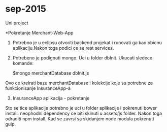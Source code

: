 # sep-2015
Uni project

*Pokretanje Merchant-Web-App

1. Potrebno je u eclipsu otvoriti backend projekat i runovati ga kao obicnu aplikaciju.Nakon toga podici ce se rest services.
2. Potrebeno je podignuti mongo. Uci u folder dbInit. Ukucati sledece komande:
	
	$mongo merchantDatabase dbInit.js 

Ovo ce kreirati bazu merchantDatabase i kolekcije koje su potrebne za funkcionisanje InsuranceApp-a

3. InsuranceApp aplikacija - pokretanje

Sto se tice aplikacije potrebno je uci u folder aplikacije i pokrenuti bower install. neophodni dependency ce biti skinuti u assets/js folder.
Nakon toga odraditi npm install. Kad se zavrsi sa skidanjem node modula pokrenuti gulp.



